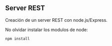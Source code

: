 
## Server REST

Creación de un server REST con node.js/Express.


No olvidar instalar los modulos de node:

```
npm install
```